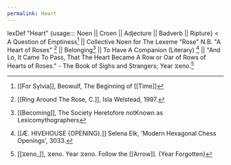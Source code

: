 ```yaml
---
permalink: Heart
---
```

lexDef "Heart" {usage::: Noen || Croen || Adjecture || Badverb || Ripture} < A Question of Emptiness[^HeartNoen] ||  Collective Noen for The Lexeme "Rose" N.B. "A Heart of Roses" [^HeartCroen] || Belonging[^HeartAdjecture] || To Have A Companion (Literary) [^HeartBadverb] || "And Lo, It Came To Pass, That The Heart Became A Row or Oar of Rows of Hearts of Roses." - The Book of Sighs and Strangers; Year ⧖eno.[^HeartRipture]

[^HeartNoen]: [[For Sylvia]], Beowulf, The Beginning of [[Time]]
[^HeartCroen]: [[Ring Around The Rose, C.]], Isla Welstead, 1997. 
[^HeartAdjecture]: [[Becoming]], The Society Heretofore notKnown as Lexicomythographers
[^HeartBadverb]: [[Æ. HIVEHOUSE {OPENING}.]] Selena Elk, 'Modern Hexagonal Chess Openings', 3033.
[^HeartRipture]: [[⧖eno_]], ⧖eno. Year ⧖eno. Follow the [[Arrow]]. {Year Forgotten}

